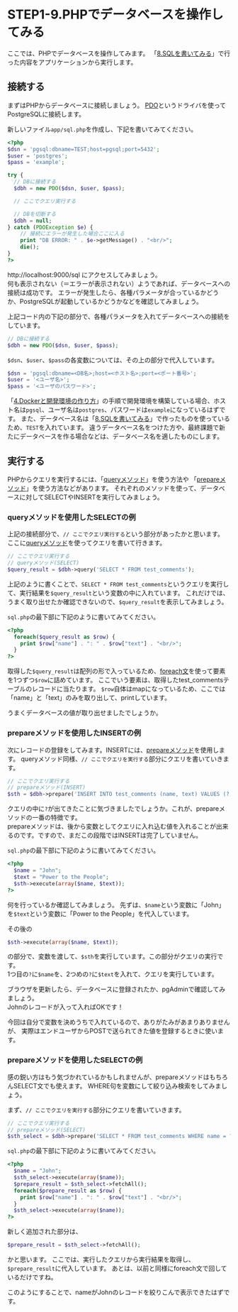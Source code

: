 # STEP1-9.PHPでデータベースを操作してみる

ここでは、PHPでデータベースを操作してみます。
「[8.SQLを書いてみる](step1/08-sql.md)」で行った内容をアプリケーションから実行します。

## 接続する

まずはPHPからデータベースに接続しましょう。
[PDO](http://php.net/manual/ja/book.pdo.php)というドライバを使ってPostgreSQLに接続します。

新しいファイル`app/sql.php`を作成し、下記を書いてみてください。

```php
<?php
$dsn = 'pgsql:dbname=TEST;host=pgsql;port=5432';
$user = 'postgres';
$pass = 'example';

try {
  // DBに接続する
  $dbh = new PDO($dsn, $user, $pass);

  // ここでクエリ実行する

  // DBを切断する
  $dbh = null;
} catch (PDOException $e) {
    // 接続にエラーが発生した場合ここに入る
    print "DB ERROR: " . $e->getMessage() . "<br/>";
    die();
}
?>
```
http://localhost:9000/sql にアクセスしてみましょう。  
何も表示されない（＝エラーが表示されない）ようであれば、データベースへの接続は成功です。
エラーが発生したら、各種パラメータが合っているかどうか、PostgreSQLが起動しているかどうかなどを確認してみましょう。

上記コード内の下記の部分で、各種パラメータを入れてデータベースへの接続をしています。
```php
// DBに接続する
$dbh = new PDO($dsn, $user, $pass);
```

`$dsn`、`$user`、`$pass`の各変数については、その上の部分で代入しています。
```php
$dsn = 'pgsql:dbname=<DB名>;host=<ホスト名>;port=<ポート番号>';
$user = '<ユーザ名>';
$pass = '<ユーザのパスワード>';
```

「[4.Dockerと開発環境の作り方](step1/04-docker.md)」の手順で開発環境を構築している場合、ホスト名は`pgsql`、ユーザ名は`postgres`、パスワードは`example`になっているはずです。
また、データベース名は「[8.SQLを書いてみる](step1/08-sql.md)」で作ったものを使っているため、`TEST`を入れています。
違うデータベース名をつけた方や、最終課題で新たにデータベースを作る場合などは、データベース名を適したものにします。


## 実行する

PHPからクエリを実行するには、「[queryメソッド](http://php.net/manual/ja/pdo.query.php)」を使う方法や
「[prepareメソッド](http://php.net/manual/ja/pdo.prepare.php)」を使う方法などがあります。
それぞれのメソッドを使って、データベースに対してSELECTやINSERTを実行してみましょう。

### queryメソッドを使用したSELECTの例

上記の接続部分で、`// ここでクエリ実行する`という部分があったかと思います。
ここに[queryメソッド](http://php.net/manual/ja/pdo.query.php)を使ってクエリを書いて行きます。
```php
// ここでクエリ実行する
// queryメソッド(SELECT)
$query_result = $dbh->query('SELECT * FROM test_comments');
```
上記のように書くことで、`SELECT * FROM test_comments`というクエリを実行して、実行結果を`$query_result`という変数の中に入れています。
これだけでは、うまく取り出せたか確認できないので、`$query_result`を表示してみましょう。

`sql.php`の最下部に下記のように書いてみてください。
```php
<?php
  foreach($query_result as $row) {
    print $row["name"] . ": " . $row["text"] . "<br/>";
  }
?>
```
取得した`$query_result`は配列の形で入っているため、[foreach文](http://php.net/manual/ja/control-structures.foreach.php)を使って要素を1つずつ`$row`に詰めています。
ここでいう要素は、取得したtest_commentsテーブルのレコードに当たります。
`$row`自体はmapになっているため、ここでは「name」と「text」のみを取り出して、printしています。

うまくデータベースの値が取り出せましたでしょうか。


### prepareメソッドを使用したINSERTの例

次にレコードの登録をしてみます。INSERTには、[prepareメソッド](http://php.net/manual/ja/pdo.prepare.php)を使用します。
queryメソッド同様、`// ここでクエリを実行する`部分にクエリを書いていきます。
```php
// ここでクエリ実行する
// prepareメソッド(INSERT)
$sth = $dbh->prepare('INSERT INTO test_comments (name, text) VALUES (?, ?)');
```
クエリの中に`?`が出てきたことに気づきましたでしょうか。これが、prepareメソッドの一番の特徴です。  
prepareメソッドは、後から変数としてクエリに入れ込む値を入れることが出来るのです。ですので、まだこの段階ではINSERTは完了していません。

`sql.php`の最下部に下記のように書いてみてください。
```php
<?php
  $name = "John";
  $text = "Power to the People";
  $sth->execute(array($name, $text));
?>
```
何を行っているか確認してみましょう。
先ずは、`$name`という変数に「John」を`$text`という変数に「Power to the People」を代入しています。

その後の
```php
$sth->execute(array($name, $text));
```
の部分で、変数を渡して、`$sth`を実行しています。この部分がクエリの実行です。  
1つ目の`?`に`$name`を、2つめの`?`に`$text`を入れて、クエリを実行しています。

ブラウザを更新したら、データベースに登録されたか、pgAdminで確認してみましょう。  
Johnのレコードが入って入ればOKです！

今回は自分で変数を決めうちで入れているので、ありがたみがあまりありませんが、
実際はエンドユーザからPOSTで送られてきた値を登録するときに使います。


### prepareメソッドを使用したSELECTの例

感の鋭い方はもう気づかれているかもしれませんが、prepareメソッドはもちろんSELECT文でも使えます。
WHERE句を変数にして絞り込み検索をしてみましょう。

まず、`// ここでクエリを実行する`部分にクエリを書いていきます。
```php
// ここでクエリ実行する
// prepareメソッド(SELECT)
$sth_select = $dbh->prepare('SELECT * FROM test_comments WHERE name = ?');
```

`sql.php`の最下部に下記のように書いてみてください。
```php
<?php
  $name = "John";
  $sth_select->execute(array($name));
  $prepare_result = $sth_select->fetchAll();
  foreach($prepare_result as $row) {
    print $row["name"] . ": " . $row["text"] . "<br/>";
  }
  $sth_select->execute(array($name));
?>
```

新しく追加された部分は、
```php
$prepare_result = $sth_select->fetchAll();
```
かと思います。
ここでは、実行したクエリから実行結果を取得し、`$prepare_result`に代入しています。
あとは、以前と同様にforeach文で回しているだけですね。

このようにすることで、nameがJohnのレコードを絞りこんで表示できたはずです。

